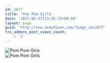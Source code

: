 ```yaml
---
id: 2677
title: 'Pom Pom Girls'
date: '2023-03-17T13:45:32+00:00'
layout: page
guid: 'http://new.andydixon.com/?page_id=2677'
trx_addons_post_views_count:
    - '1'
---
```


![Pom Pom Girls](https://i0.wp.com/assets.g8x2.ldn.idrivee2-23.com/posters/Pom%20Pom%20Girls%2001.jpg?w=1200&ssl=1 "Pom Pom Girls")  
![Pom Pom Girls](https://i0.wp.com/assets.g8x2.ldn.idrivee2-23.com/posters/Pom%20Pom%20Girls%2002.jpg?w=1200&ssl=1 "Pom Pom Girls")